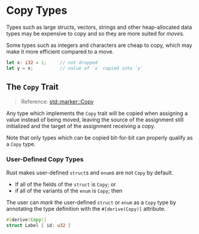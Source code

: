 # Copy Types

Types such as large structs, vectors, strings and other heap-allocated data
types may be expensive to copy and so they are more suited for *move*s.

Some types such as integers and characters are cheap to copy, which may make it
more efficient compared to a move.

```rust
let x: i32 = 1; 	// not dropped
let y = x; 			// value of `x` copied into `y`
```

## The `Copy` Trait

> Reference: [std::marker::Copy](https://doc.rust-lang.org/std/marker/trait.Copy.html)

Any type which implements the `Copy` trait will be copied when assigning a value
instead of being moved, leaving the source of the assignment still initialized
and the target of the assignment receiving a copy.

Note that only types which can be copied bit-for-bit can properly qualify as a
`Copy` type.

### User-Defined Copy Types

Rust makes user-defined `struct`s and `enum`s are not `Copy` by default.

- If all of the fields of the `struct` is `Copy`; or
- if all of the variants of the `enum` is `Copy`; then

The user can *mark* the user-defined `struct` or `enum` as a `Copy` type by
annotating the type definition with the `#[derive(Copy)]` attribute.

```rust
#[derive(Copy)]
struct Label { id: u32 }
```


